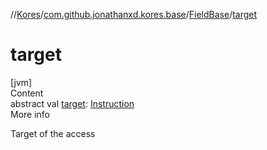 //[Kores](../../index.md)/[com.github.jonathanxd.kores.base](../index.md)/[FieldBase](index.md)/[target](target.md)



# target  
[jvm]  
Content  
abstract val [target](target.md): [Instruction](../../com.github.jonathanxd.kores/-instruction/index.md)  
More info  


Target of the access

  



